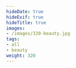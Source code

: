 ```yaml
---
hideDate: true
hideExif: true
hideTitle: true
images:
- /images/320-beauty.jpg
tags:
- all
- beauty
weight: 320
---
```

